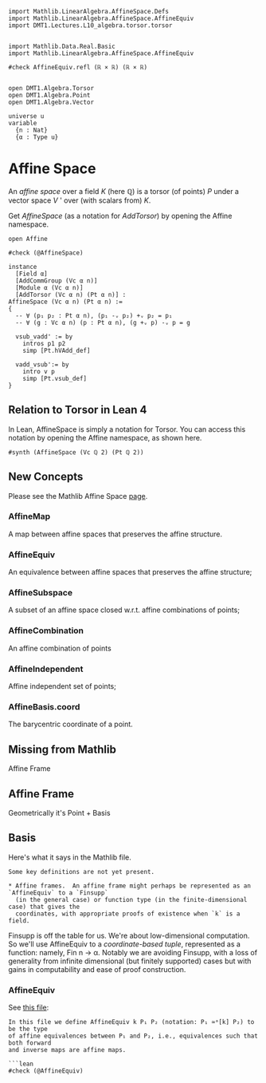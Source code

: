 ```lean
import Mathlib.LinearAlgebra.AffineSpace.Defs
import Mathlib.LinearAlgebra.AffineSpace.AffineEquiv
import DMT1.Lectures.L10_algebra.torsor.torsor


import Mathlib.Data.Real.Basic
import Mathlib.LinearAlgebra.AffineSpace.AffineEquiv

#check AffineEquiv.refl (ℝ × ℝ) (ℝ × ℝ)


open DMT1.Algebra.Torsor
open DMT1.Algebra.Point
open DMT1.Algebra.Vector

universe u
variable
  {n : Nat}
  {α : Type u}
```


# Affine Space

An *affine space* over a field *K* (here ℚ) is a
torsor (of points) *P* under a vector space *V* '
over (with scalars from) *K*.

Get *AffineSpace* (as a notation for *AddTorsor*)
by opening the Affine namespace.

```lean
open Affine

#check (@AffineSpace)

instance
  [Field α]
  [AddCommGroup (Vc α n)]
  [Module α (Vc α n)]
  [AddTorsor (Vc α n) (Pt α n)] :
AffineSpace (Vc α n) (Pt α n) :=
{
  -- ∀ (p₁ p₂ : Pt α n), (p₁ -ᵥ p₂) +ᵥ p₂ = p₁
  -- ∀ (g : Vc α n) (p : Pt α n), (g +ᵥ p) -ᵥ p = g

  vsub_vadd' := by
    intros p1 p2
    simp [Pt.hVAdd_def]

  vadd_vsub':= by
    intro v p
    simp [Pt.vsub_def]
}
```

## Relation to Torsor in Lean 4

In Lean, AffineSpace is simply a notation for
Torsor. You can access this notation by opening
the Affine namespace, as shown here.

```lean
#synth (AffineSpace (Vc ℚ 2) (Pt ℚ 2))
```

## New Concepts

Please see the Mathlib Affine Space [page](https://github.com/leanprover-community/mathlib4/blob/master/Mathlib/LinearAlgebra/AffineSpace/Defs.lean).

### AffineMap

A map between affine spaces that preserves the affine structure.

### AffineEquiv

An equivalence between affine spaces that preserves the affine structure;

### AffineSubspace

A subset of an affine space closed w.r.t. affine combinations of points;

### AffineCombination

An affine combination of points

### AffineIndependent

Affine independent set of points;

### AffineBasis.coord

The barycentric coordinate of a point.

## Missing from Mathlib

Affine Frame

## Affine Frame

Geometrically it's Point + Basis

## Basis

Here's what it says in the Mathlib file.
```lean
Some key definitions are not yet present.

* Affine frames.  An affine frame might perhaps be represented as an `AffineEquiv` to a `Finsupp`
  (in the general case) or function type (in the finite-dimensional case) that gives the
  coordinates, with appropriate proofs of existence when `k` is a field.
```

Finsupp is off the table for us. We're about low-dimensional computation. So we'll use
AffineEquiv to a *coordinate-based tuple*, represented as a function: namely, Fin n → α.
Notably we are avoiding Finsupp, with a loss of generality from infinite dimensional (but
finitely supported) cases but with gains in computability and ease of proof construction.

### AffineEquiv

See [this file](https://leanprover-community.github.io/mathlib4_docs/Mathlib/LinearAlgebra/AffineSpace/AffineEquiv.html):

```lean
In this file we define AffineEquiv k P₁ P₂ (notation: P₁ ≃ᵃ[k] P₂) to be the type
of affine equivalences between P₁ and P₂, i.e., equivalences such that both forward
and inverse maps are affine maps.

```lean
#check (@AffineEquiv)
```
